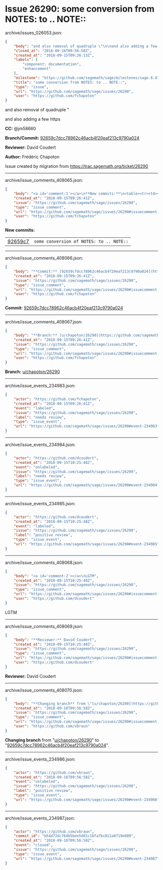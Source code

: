 # Issue 26290: some conversion from NOTES: to .. NOTE::

archive/issues_026053.json:
```json
{
    "body": "and also removal of quadruple \"\n\nand also adding a few https\n\n**CC:**  @jm58660\n\n**Branch/Commit:** [92659c7dcc78962c46acb4f20eaf213c9790a024](https://github.com/sagemath/sagetrac-mirror/commit/92659c7dcc78962c46acb4f20eaf213c9790a024)\n\n**Reviewer:** David Coudert\n\n**Author:** Fr\u00e9d\u00e9ric Chapoton\n\nIssue created by migration from https://trac.sagemath.org/ticket/26290\n\n",
    "closed_at": "2018-09-16T09:56:58Z",
    "created_at": "2018-09-15T09:26:13Z",
    "labels": [
        "component: documentation",
        "enhancement"
    ],
    "milestone": "https://github.com/sagemath/sage/milestones/sage-8.4",
    "title": "some conversion from NOTES: to .. NOTE::",
    "type": "issue",
    "url": "https://github.com/sagemath/sage/issues/26290",
    "user": "https://github.com/fchapoton"
}
```
and also removal of quadruple "

and also adding a few https

**CC:**  @jm58660

**Branch/Commit:** [92659c7dcc78962c46acb4f20eaf213c9790a024](https://github.com/sagemath/sagetrac-mirror/commit/92659c7dcc78962c46acb4f20eaf213c9790a024)

**Reviewer:** David Coudert

**Author:** Frédéric Chapoton

Issue created by migration from https://trac.sagemath.org/ticket/26290





---

archive/issue_comments_408065.json:
```json
{
    "body": "<a id='comment:1'></a>\n**New commits:**\n<table><tr><td><a href=\"https://github.com/sagemath/sagetrac-mirror/commit/92659c7dcc78962c46acb4f20eaf213c9790a024\">92659c7</a></td><td><code>some conversion of NOTES: to .. NOTE::</code></td></tr></table>\n",
    "created_at": "2018-09-15T09:26:41Z",
    "issue": "https://github.com/sagemath/sage/issues/26290",
    "type": "issue_comment",
    "url": "https://github.com/sagemath/sage/issues/26290#issuecomment-408065",
    "user": "https://github.com/fchapoton"
}
```

<a id='comment:1'></a>
**New commits:**
<table><tr><td><a href="https://github.com/sagemath/sagetrac-mirror/commit/92659c7dcc78962c46acb4f20eaf213c9790a024">92659c7</a></td><td><code>some conversion of NOTES: to .. NOTE::</code></td></tr></table>




---

archive/issue_comments_408066.json:
```json
{
    "body": "**Commit:** [92659c7dcc78962c46acb4f20eaf213c9790a024](https://github.com/sagemath/sagetrac-mirror/commit/92659c7dcc78962c46acb4f20eaf213c9790a024)",
    "created_at": "2018-09-15T09:26:41Z",
    "issue": "https://github.com/sagemath/sage/issues/26290",
    "type": "issue_comment",
    "url": "https://github.com/sagemath/sage/issues/26290#issuecomment-408066",
    "user": "https://github.com/fchapoton"
}
```

**Commit:** [92659c7dcc78962c46acb4f20eaf213c9790a024](https://github.com/sagemath/sagetrac-mirror/commit/92659c7dcc78962c46acb4f20eaf213c9790a024)



---

archive/issue_comments_408067.json:
```json
{
    "body": "**Branch:** [u/chapoton/26290](https://github.com/sagemath/sagetrac-mirror/tree/u/chapoton/26290)",
    "created_at": "2018-09-15T09:26:41Z",
    "issue": "https://github.com/sagemath/sage/issues/26290",
    "type": "issue_comment",
    "url": "https://github.com/sagemath/sage/issues/26290#issuecomment-408067",
    "user": "https://github.com/fchapoton"
}
```

**Branch:** [u/chapoton/26290](https://github.com/sagemath/sagetrac-mirror/tree/u/chapoton/26290)



---

archive/issue_events_234983.json:
```json
{
    "actor": "https://github.com/fchapoton",
    "created_at": "2018-09-15T09:26:41Z",
    "event": "labeled",
    "issue": "https://github.com/sagemath/sage/issues/26290",
    "label": "needs review",
    "type": "issue_event",
    "url": "https://github.com/sagemath/sage/issues/26290#event-234983"
}
```



---

archive/issue_events_234984.json:
```json
{
    "actor": "https://github.com/dcoudert",
    "created_at": "2018-09-15T10:25:48Z",
    "event": "unlabeled",
    "issue": "https://github.com/sagemath/sage/issues/26290",
    "label": "needs review",
    "type": "issue_event",
    "url": "https://github.com/sagemath/sage/issues/26290#event-234984"
}
```



---

archive/issue_events_234985.json:
```json
{
    "actor": "https://github.com/dcoudert",
    "created_at": "2018-09-15T10:25:48Z",
    "event": "labeled",
    "issue": "https://github.com/sagemath/sage/issues/26290",
    "label": "positive review",
    "type": "issue_event",
    "url": "https://github.com/sagemath/sage/issues/26290#event-234985"
}
```



---

archive/issue_comments_408068.json:
```json
{
    "body": "<a id='comment:2'></a>\nLGTM",
    "created_at": "2018-09-15T10:25:48Z",
    "issue": "https://github.com/sagemath/sage/issues/26290",
    "type": "issue_comment",
    "url": "https://github.com/sagemath/sage/issues/26290#issuecomment-408068",
    "user": "https://github.com/dcoudert"
}
```

<a id='comment:2'></a>
LGTM



---

archive/issue_comments_408069.json:
```json
{
    "body": "**Reviewer:** David Coudert",
    "created_at": "2018-09-15T10:25:48Z",
    "issue": "https://github.com/sagemath/sage/issues/26290",
    "type": "issue_comment",
    "url": "https://github.com/sagemath/sage/issues/26290#issuecomment-408069",
    "user": "https://github.com/dcoudert"
}
```

**Reviewer:** David Coudert



---

archive/issue_comments_408070.json:
```json
{
    "body": "**Changing branch** from \"[u/chapoton/26290](https://github.com/sagemath/sagetrac-mirror/tree/u/chapoton/26290)\" to \"[92659c7dcc78962c46acb4f20eaf213c9790a024](https://github.com/sagemath/sagetrac-mirror/commit/92659c7dcc78962c46acb4f20eaf213c9790a024)\".",
    "created_at": "2018-09-16T09:56:58Z",
    "issue": "https://github.com/sagemath/sage/issues/26290",
    "type": "issue_comment",
    "url": "https://github.com/sagemath/sage/issues/26290#issuecomment-408070",
    "user": "https://github.com/vbraun"
}
```

**Changing branch** from "[u/chapoton/26290](https://github.com/sagemath/sagetrac-mirror/tree/u/chapoton/26290)" to "[92659c7dcc78962c46acb4f20eaf213c9790a024](https://github.com/sagemath/sagetrac-mirror/commit/92659c7dcc78962c46acb4f20eaf213c9790a024)".



---

archive/issue_events_234986.json:
```json
{
    "actor": "https://github.com/vbraun",
    "created_at": "2018-09-16T09:56:58Z",
    "event": "unlabeled",
    "issue": "https://github.com/sagemath/sage/issues/26290",
    "label": "positive review",
    "type": "issue_event",
    "url": "https://github.com/sagemath/sage/issues/26290#event-234986"
}
```



---

archive/issue_events_234987.json:
```json
{
    "actor": "https://github.com/vbraun",
    "commit_id": "b54d72dc764b5bee5d81c16fa7bc011a0719e889",
    "created_at": "2018-09-16T09:56:58Z",
    "event": "closed",
    "issue": "https://github.com/sagemath/sage/issues/26290",
    "type": "issue_event",
    "url": "https://github.com/sagemath/sage/issues/26290#event-234987"
}
```
